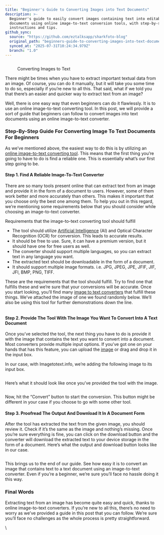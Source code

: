 ```yaml
---
title: "Beginner's Guide to Converting Images into Text Documents"
description: >-
  Beginner's guide to easily convert images containing text into editable text
  documents using online image-to-text conversion tools, with step-by-step
  instructions and tips.
github_sync:
  source: "https://github.com/eztalksapp/sharkfoto-blog"
  original_path: "beginners-guide-to-converting-images-into-text-documents.md"
  synced_at: "2025-07-31T10:24:34.979Z"
  branch: "1.0"
---
```


<figure><img src="https://lh7-us.googleusercontent.com/nLrDHTtj4ZrWy2YBaUa-XMM2NlgpXt8GJ6sgo9ywFUSeEUnq6s-vQI0xIiR3PD_YMxR3PayS4dNMEILXH6S5-Mt0WG3irFlSFI8LjESpPYiuL1vySe5r4ZvLExwhuVPKHhaHCOe-ujzrNXS41R8hXa0WlpxQpOYk" alt=""><figcaption><p>Converting Images to Text</p></figcaption></figure>

There might be times when you have to extract important textual data from an image. Of course, you can do it manually, but it will take you some time to do so, especially if you’re new to all this. That said, what if we told you that there’s an easier and quicker way to extract text from an image?&#x20;

Well, there is one easy way that even beginners can do it flawlessly. It is to use an online image-to-text converting tool. In this post, we will provide a sort of guide that beginners can follow to convert images into text documents using an online image-to-text converter.

### Step-By-Step Guide For Converting Image To Text Documents For Beginners&#x20;

As we’ve mentioned above, the easiest way to do this is by utilizing an [online image-to-text converting tool](https://imagetotexttools.com/). This means that the first thing you’re going to have to do is find a reliable one. This is essentially what’s our first step going to be.

#### Step 1. Find A Reliable Image-To-Text Converter

There are so many tools present online that can extract text from an image and provide it in the form of a document to users. However, some of them work better and more accurately than others. This makes it important that you choose only the best one among them. To help you out in this regard, we’re mentioning some requirements below that you should consider while choosing an image-to-text converter.&#x20;

Requirements that the image-to-text converting tool should fulfill&#x20;

* The tool should utilize [Artificial Intelligence](https://en.wikipedia.org/wiki/Artificial\_intelligence) (AI) and Optical Character Recognition (OCR) for conversion. This leads to accurate results.
* It should be free to use. Sure, it can have a premium version, but it should have one for free users as well.
* The converter should support multiple languages, so you can extract text in any language you want.
* The extracted text should be downloadable in the form of a document.&#x20;
* It should support multiple image formats. i.e. JPG, JPEG, JPE, JFIF, JIF, JFI, BMP, PNG, TIFF.

These are the requirements that the tool should fulfill. Try to find one that fulfills these and we’re sure that your conversions will be accurate. Once you start looking, you’ll find many [image to text converters](https://www.imagetotext.info/) that fulfill these things. We’ve attached the image of one we found randomly below. We’ll also be using this tool for further demonstrations down the line.

<figure><img src="https://lh7-us.googleusercontent.com/FMZvulcuLs8Cbtrxpzuw2QIvfHGAHN6JEaQk4npwEIdmKPt6dTvOnDxxUZeSZBhUm_jPS89scWa4UK0xCjXwgs8HYszfayECxKBQtgRz25L8GusPVdFzX1onVFRP-hmP4gx9crudj4F49G3SMRsx2Ri8km5UJwMg" alt=""><figcaption></figcaption></figure>

#### Step 2. Provide The Tool With The Image You Want To Convert Into A Text Document

Once you’ve selected the tool, the next thing you have to do is provide it with the image that contains the text you want to convert into a document. Most converters provide multiple input options. If you’ve got one on your hands that has this feature, you can upload the [image](stock-images-vs-ai-generated-is-it-still-worth-using-stock-images-and-videos.md) or drag and drop it in the input box.&#x20;

In our case, with Imagetotext.info, we’re adding the following image to its input box.

<figure><img src="https://lh7-us.googleusercontent.com/WcXALGjxLretRqbTUf1kex-g-Yl06wKB_63j-e9kbvjpXca0-nj3t2JoMZ_dOpKapsh9lDr_KngQsZQLKFgT4fw0IOvqYztx52oijhehVCBuHwKBk8-SRnXgd5B8O2CtEWhlpeyXBnTexQ_V_BCgvFJrw84y6ubM" alt=""><figcaption></figcaption></figure>

Here’s what it should look like once you’ve provided the tool with the image.&#x20;

<figure><img src="https://lh7-us.googleusercontent.com/xYLBXmxIhno_OtO8FbpPeFRjk04o_CAoGwDC2APyTLi-rwrPJqUhv79zM1YQ032IElm9edYUUn3yt5T4d8eAUi9AdJeZKsjCb-oiagbfu_EV-uHDwTRyfyyil1pICZSQJWh5YgJiWZi2yK9CB3_KBclk-Edu8A6D" alt=""><figcaption></figcaption></figure>

Now, hit the “Convert” button to start the conversion. This button might be different in your case if you choose to go with some other tool.

#### Step 3. Proofread The Output And Download It In A Document Form

After the tool has extracted the text from the given image, you should review it. Check if it’s the same as the image and nothing’s missing. Once you’re sure everything is fine, you can click on the download button and the converter will download the extracted text to your device storage in the form of a document. Here’s what the output and download button looks like in our case.&#x20;

<figure><img src="https://lh7-us.googleusercontent.com/02oTakwX6yIZaxFR4MalAKpEBma_4WNhv8OcILizJ8n-Q3GKuCZotuWslL_CB7s7w4xXG9D1mQbVQOKZleYMus0FqWGAQnq_6SWfcvldzMgd6RiKe7Bqqm23EZigaTltDK_ceSv3l6Ecw3iK4GDVljhRyL8Wn_kt" alt=""><figcaption></figcaption></figure>

This brings us to the end of our guide. See how easy it is to convert an image that contains text to a text document using an image-to-text converter. Even if you’re a beginner, we’re sure you’ll face no hassle doing it this way.&#x20;

### Final Words

Extracting text from an image has become quite easy and quick, thanks to online image-to-text converters. If you’re new to all this, there’s no need to worry as we’ve provided a guide in this post that you can follow. We’re sure you’ll face no challenges as the whole process is pretty straightforward.

\
